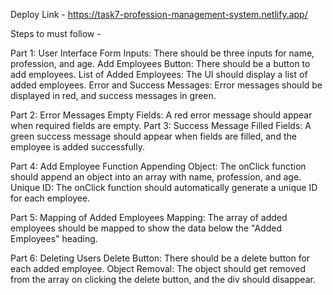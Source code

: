 Deploy Link - https://task7-profession-management-system.netlify.app/


Steps to must follow - 

Part 1: User Interface
Form Inputs: There should be three inputs for name, profession, and age.
Add Employees Button: There should be a button to add employees.
List of Added Employees: The UI should display a list of added employees.
Error and Success Messages: Error messages should be displayed in red, and success messages in green.

Part 2: Error Messages
Empty Fields: A red error message should appear when required fields are empty.
Part 3: Success Message
Filled Fields: A green success message should appear when fields are filled, and the employee is added successfully.

Part 4: Add Employee Function
Appending Object: The onClick function should append an object into an array with name, profession, and age.
Unique ID: The onClick function should automatically generate a unique ID for each employee.

Part 5: Mapping of Added Employees
Mapping: The array of added employees should be mapped to show the data below the "Added Employees" heading.

Part 6: Deleting Users
Delete Button: There should be a delete button for each added employee.
Object Removal: The object should get removed from the array on clicking the delete button, and the div should disappear.
